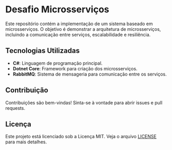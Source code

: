 # Desafio Microsserviços

Este repositório contém a implementação de um sistema baseado em microsserviços. O objetivo é demonstrar a arquitetura de microsserviços, incluindo a comunicação entre serviços, escalabilidade e resiliência.

## Tecnologias Utilizadas

- **C#**: Linguagem de programação principal.
- **Dotnet Core**: Framework para criação dos microsserviços.
- **RabbitMQ**: Sistema de mensageria para comunicação entre os serviços.

## Contribuição

Contribuições são bem-vindas! Sinta-se à vontade para abrir issues e pull requests.

## Licença

Este projeto está licenciado sob a Licença MIT. Veja o arquivo [LICENSE](LICENSE) para mais detalhes.